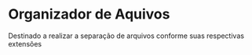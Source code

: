 # Organizador de Aquivos
Destinado a realizar a separação de arquivos conforme suas respectivas extensões
